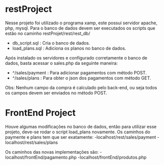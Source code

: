 # restProject
Nesse projeto foi utilizado o programa xamp, este possui servidor apache, php, mysql.
Para o banco de dados devem ser executados os scripts que estão no caminho restProjet/rest/rest_db/
  - db_script.sql : Cria o banco de dados.
  - load_plans.sql : Adiciona os planos no banco de dados.
  
Após instalado os servidores e configurado corretamente o banco de dados, basta acessar o sales.php da seguinte maneira:
  - ^/sales/payment : Para adicionar pagamentos com método POST.
  - ^/sales/plans : Para obter o json dos pagamentos com método GET.
  
  Obs: Nenhum campo da compra é calculado pelo back-end, ou seja todos os campos devem ser enviados no método POST.

# FrontEnd Project

 Houve algumas modificações no banco de dados, então para utilizar esse projeto, deve-se rodar o script load_plans novamente. Os caminhos do paymente e plans tem que ser exatamente:
    -localhost/rest/sales/payment
    -localhost/rest/sales/plans
    
 Os caminhos das novas implementações são:
  -localhost/frontEnd/pagamento.php
  -localhost/frontEnd/produtos.php
